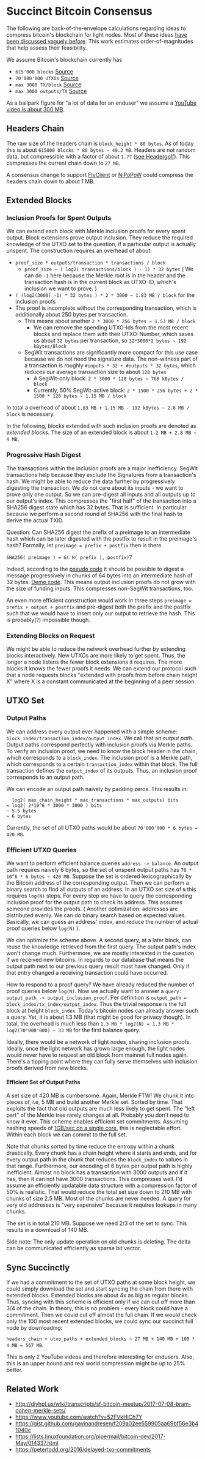 # Succinct Bitcoin Consensus 

The following are back-of-the-envelope calculations regarding ideas to compress bitcoin's blockchain for light nodes.
Most of these ideas [have been discussed vaguely before](#related-work). This work estimates order-of-magnitudes that help assess their feasibility.

We assume Bitcoin's blockchain currently has 
- `615'000 blocks` [Source](https://statoshi.info/)
- `70'000'000 UTXOs` [Source](https://statoshi.info/dashboard/db/unspent-transaction-output-set)
- `max 3000 TX/block` [Source](https://www.blockchain.com/en/charts/n-transactions-per-block?timespan=2years)
- `max 3000 outputs/TX` [Source](https://bitcoin.stackexchange.com/questions/29786/what-is-the-maximum-number-of-output-addresses-i-can-send-to-with-one-bitcoin-tr?rq=1)

As a ballpark figure for "a lot of data for an enduser" we assume a [YouTube video is about 300 MB](https://www.quora.com/What-is-the-average-size-of-a-YouTube-video).

## Headers Chain
The raw size of the headers chain is `block_height * 80 bytes`. As of today this is about `615000 blocks * 80 bytes ~ 49.2 MB`. 
Headers are not random data, but compressible with a factor of about `1.77` 
([see Headergolf](https://github.com/alecalve/headergolf)). This compresses the current chain down to `27 MB`. 

A consensus change to support [FlyClient](https://eprint.iacr.org/2019/226.pdf) or [NiPoPoW](https://eprint.iacr.org/2017/963.pdf) could compress the headers chain down to about 1 MB.  

## Extended Blocks

### Inclusion Proofs for Spent Outputs

We can extend each block with Merkle inclusion proofs for every spent output. Block extensions prove output inclusion. They reduce the required knowledge of the UTXO set to the question, if a particular output is actually unspent. The construction requires an overhead of about:
- `proof_size * outputs/transaction * transactions / block`
  - `proof_size ~ ( log2( transactions/block ) - 1) * 32 bytes` ( We can do `-1` here because the Merkle root is in the header and the transaction hash is in the current block as UTXO-ID, which's inclusion we want to prove. )
- `( (log2(3000) -1) * 32 bytes ) * 2 * 3000 ~ 1.83 MB / block` for the inclusion proofs
- The proof is incomplete without the corresponding transaction, which is additionally about 250 bytes per transaction.
  - This means about another `2 * 3000 * 256 bytes ~ 1.53 MB / block`
    - We can remove the spending UTXO-Ids from the most recent blocks and replace them with their UTXO-Number, which saves us about `32 bytes` per transaction, so `32*3000*2 bytes ~ 192 kBytes/Block`
  - SegWit transactions are significantly more compact for this use case because we do not need the signature data. The non-witness part of a transaction is roughly `#inputs * 32 + #outputs * 32 bytes`, which reduces our average transaction size to about `128 bytes`
    - A SegWit-only block: `2 * 3000 * 128 bytes ~ 768 kBytes / block`
    - Currently, 50% SegWit-active block: `2 * 1500 * 256 bytes + 2 * 1500 * 128 bytes ~ 1.15 MB / block`

In total a overhead of about `1.83 MB + 1.15 MB - 192 kBytes ~ 2.8 MB / block` is necessary.

In the following, blocks extended with such inclusion proofs are denoted as *extended blocks*. The size of an extended block is about `1.2 MB + 2.8 MB ~ 4 MB`.


### Progressive Hash Digest
The transactions within the inclusion proofs are a major inefficiency. SegWit transactions help because they exclude the Signatures from a transaction's hash. We might be able to reduce the data further by progressively digesting the transaction. 
We do not care about its inputs - we want to prove only one output. So we can pre-digest all inputs and all outputs up to our output's index. This compresses the "first half" of the transaction into a SHA256 digest state which has 32 bytes. That is sufficient. In particular because we perform a second round of SHA256 with the final hash to derive the actual TXID.

Question: Can SHA256 digest the prefix of a preimage to an intermediate hash which can be later digested with the postfix to result in the preimage's hash? Formally, let `preimage = prefix + postfix` then is there 

`SHA256( preimage ) = G( H( prefix ), postfix)`? 

Indeed, according to the [pseudo code](https://en.wikipedia.org/wiki/SHA-2#Pseudocode) it should be possible to digest a message progressively in chunks of 64 bytes into an intermediate hash of 32 bytes. [Demo code](https://coins.github.io/notes/progressive-sha256.html). This means output inclusion proofs do not grow with the size of funding inputs. This compresses non-SegWit transactions, too.

An even more efficient construction would work in three steps `preimage = prefix + output + postfix` and pre-digest both the prefix and the postfix such that we would have to insert only our output to retrieve the hash. This is probably(?) impossible though.

### Extending Blocks on Request
We might be able to reduce the network overhead further by extending blocks interactively. New UTXOs are more likely to get spent. Thus, the longer a node listens the fewer block extensions it requires. The more blocks it knows the fewer proofs it needs. We can extend our protocol such that a node requests blocks "extended with proofs from before chain height X" where X is a constant communicated at the beginning of a peer session.



## UTXO Set

### Output Paths
We can address every output ever happened with a simple scheme: `block_index/transaction_index/output_index`. We call that an *output path*.
Output paths correspond perfectly with inclusion proofs via Merkle paths. To verify an inclusion proof, we need to know the block header in the chain, 
which corresponds to a `block_index`. The inclusion proof is a Merkle path, which corresponds to a certain `transaction_index` 
within that block. The full transaction defines the `output_index` of its outputs. 
Thus, an inclusion proof corresponds to an output path.


We can encode an output path naively by padding zeros. This results in:
```   
  log2( max_chain_height * max_transactions * max_outputs) bits 
= log2( 2*10^6 * 3000 * 3000 ) bits
~ 5.5 bytes 
~ 6 bytes
```

Currently, the set of all UTXO paths would be about `70'000'000 * 6 bytes = 420 MB`.


### Efficient UTXO Queries
We want to perform efficient balance queries `address -> balance`. An output path requires naively 6 bytes, so the set of unspent output paths has `70 * 10^6 * 6 bytes ~ 420 MB`. Suppose the set is ordered lexicographically by the Bitcoin address of the corresponding output. Then we can perform a binary search to find all outputs of an address. In an UTXO set size of `N` this requires `log(N)` steps. For every step we have to query the corresponding inclusion proof for the output path to check its address. This assumes someone provides the proofs. ( Another optimization: addresses are distributed evenly. We can do binary search based on expected values. Basically, we can guess an address' index, and reduce the number of actual proof queries below `log(N)` ). 

We can optimize the scheme above. A second query, at a later block, can reuse the knowledge retrieved from the first query. 
The output path's index won't change much. Furthermore, we are mostly interested in the question if we received new bitcoins. 
In regards to our database that means the output path next to our previous query result must have changed. Only if that entry changed a receiving transaction could have occurred. 

How to respond to a proof query? We have already reduced the number of proof queries below `log(N)`. Now we actually want to answer a `query: output_path -> output_inclusion_proof`. Per definition is `output_path = block_index/tx_index/output_index`. Thus the trivial response is the full block at height `block_index`. Today's bitcoin nodes can already answer such a query. Yet, it is about 1.3 MB (that might be good for privacy though). In total, the overhead is much less than 
`1.3 MB * log2(N) = 1.3 MB * log2(70'000'000) ~ 33 MB` for the first balance query.

Ideally, there would be a network of light nodes, sharing inclusion proofs. Ideally, once the light network has grown large enough, the light nodes would never have to request an old block from mainnet full nodes again. There's a tipping point where they can fully serve themselves with inclusion proofs derived from new blocks.

#### Efficient Set of Output Paths
A set size of 420 MB is cumbersome. Again, Merkle FTW! We chunk it into pieces of, i.e, 5 MB and build another Merkle set. Sorted by time. That exploits the fact that old outputs are much less likely to get spent. The "left part" of the Merkle tree rarely changes at all. Probably you don't need to know it ever. This scheme enables efficient set commitments. Assuming hashing speeds of [1GB/sec on a single core](https://github.com/minio/blake2b-simd#introduction), this is neglectable effort. Within each block we can commit to the full set.

Note that chunks sorted by time reduce the entropy within a chunk drastically. Every chunk has a chain height where it starts and ends, and for every output path in the chunk that reduces the `block_index` to values in that range.
Furthermore, our encoding of 6 bytes per output path is highly inefficient. Almost no block has a transaction with 3000 outputs and if it has, then it can not have 3000 transactions. This compresses well. I'd assume an efficiently updatable data structure with a compression factor of 50% is realistic. That would reduce the total set size down to 210 MB with chunks of size 2.5 MB. Most of the chunks are never needed. A query for very old addresses is "very expensive" because it requires lookups in many chunks. 

The set is in total 210 MB. Suppose we need 2/3 of the set to sync. This results in a download of 140 MB. 


Side note: The only update operation on old chunks is deleting. The delta can be communicated efficiently as sparse bit vector.



## Sync Succinctly
If we had a commitment to the set of UTXO paths at some block height, we could simply download the set and start syncing the chain from there with extended blocks. Extended blocks are about 4x as big as regular blocks. Thus, syncing with this scheme is efficient only if we can cut off more than 3/4 of the chain. In theory, this is no problem - every block could have a commitment. Then we could cut off almost the full chain. If we would check only the 100 most recent extended blocks, we could sync our succinct full node by downloading: 

`headers_chain + utxo_paths + extended_blocks ~ 27 MB + 140 MB + 100 * 4 MB = 567 MB`. 

This is only 2 YouTube videos and therefore interesting for endusers. Also, this is an upper bound and real world compression might be up to 25% better. 



## Related Work 
- http://diyhpl.us/wiki/transcripts/sf-bitcoin-meetup/2017-07-08-bram-cohen-merkle-sets/
- https://www.youtube.com/watch?v=52FVkHlCh7Y
- https://gist.github.com/gavinandresen/f209a02ee559905aa69bf56e3b41040c
- https://lists.linuxfoundation.org/pipermail/bitcoin-dev/2017-May/014337.html
- https://petertodd.org/2016/delayed-txo-commitments



